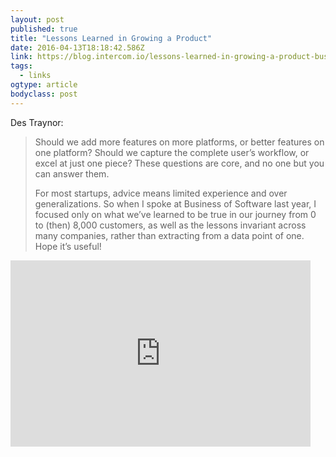 ```yaml
---
layout: post 
published: true 
title: "Lessons Learned in Growing a Product" 
date: 2016-04-13T18:18:42.586Z 
link: https://blog.intercom.io/lessons-learned-in-growing-a-product-business/ 
tags:
  - links
ogtype: article 
bodyclass: post 
---
```


Des Traynor:

> Should we add more features on more platforms, or better features on one platform? Should we capture the complete user’s workflow, or excel at just one piece? These questions are core, and no one but you can answer them.
> 
> For most startups, advice means limited experience and over generalizations. So when I spoke at Business of Software last year, I focused only on what we’ve learned to be true in our journey from 0 to (then) 8,000 customers, as well as the lessons invariant across many companies, rather than extracting from a data point of one. Hope it’s useful!
> 
<iframe class="wistia_embed" name="wistia_embed" src="http://fast.wistia.net/embed/iframe/hcfdvqu811" allowtransparency="true" frameborder="0" scrolling="no" width="480" height="298"></iframe>

